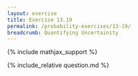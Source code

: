 ```yaml
---
layout: exercise
title: Exercise 13.19
permalink: /probability-exercises/13-19/
breadcrumb: Quantifying Uncertainity
---
```


{% include mathjax_support %}

<div><i class="arrow-up" data-chapter="probability-exercises" data-exercise="ex_19" data-rating="0"></i></div>
{% include_relative question.md %}
